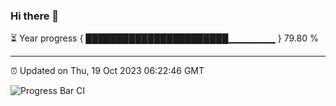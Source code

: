 ### Hi there 👋

⏳ Year progress { ███████████████████████▁▁▁▁▁▁▁ } 79.80 %

---

⏰ Updated on Thu, 19 Oct 2023 06:22:46 GMT

![Progress Bar CI](https://github.com/ZhaoGui/ZhaoGui/workflows/Progress%20Bar%20CI/badge.svg)
